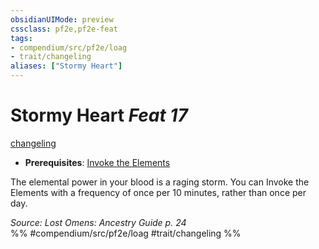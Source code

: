 ```yaml
---
obsidianUIMode: preview
cssclass: pf2e,pf2e-feat
tags:
- compendium/src/pf2e/loag
- trait/changeling
aliases: ["Stormy Heart"]
---
```

# Stormy Heart  *Feat 17*  
[changeling](/rules/traits/changeling-b1.md)  

- **Prerequisites**: [Invoke the Elements](/compendium/feats/invoke-the-elements-loag.md)

The elemental power in your blood is a raging storm. You can Invoke the Elements with a frequency of once per 10 minutes, rather than once per day.

*Source: Lost Omens: Ancestry Guide p. 24*  
%% #compendium/src/pf2e/loag #trait/changeling %%